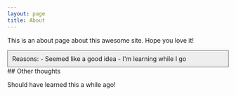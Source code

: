 ```yaml
---
layout: page
title: About
---
```

<style>
  .aside {
    background: #eee;
    border: 1pt solid #666;
    padding: 10px;
  }
</style>
This is an about page about this awesome site.
Hope you love it!

<div class='aside'>
  Reasons:
- Seemed like a good idea
- I'm learning while I go
</div>
## Other thoughts

Should have learned this a while ago!
